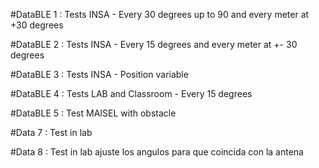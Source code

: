#DataBLE 1 : Tests INSA - Every 30 degrees up to 90 and every meter at +30 degrees

#DataBLE 2 : Tests INSA - Every 15 degrees and every meter at +- 30 degrees

#DataBLE 3 : Tests INSA - Position variable

#DataBLE 4 : Tests LAB and Classroom - Every 15 degrees

#DataBLE 5 : Test MAISEL with obstacle

#Data 7 : Test in lab

#Data 8 : Test in lab ajuste los angulos para que coincida con la antena




